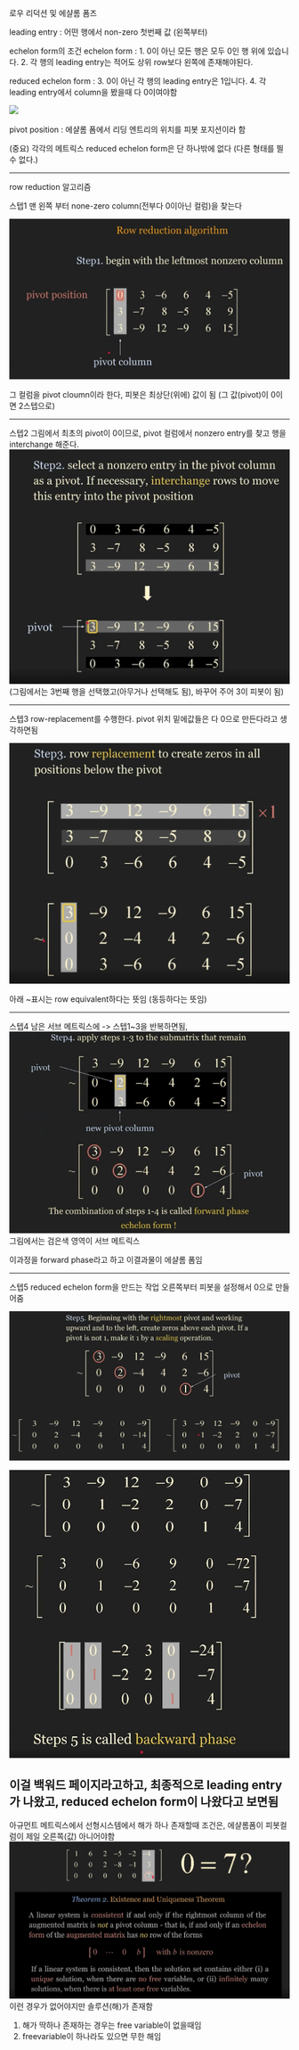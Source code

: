 로우 리덕션 및 에샬롬 폼즈


leading entry : 어떤 행에서 non-zero 첫번째 값 (왼쪽부터)

echelon form의 조건
echelon form : 1. 0이 아닌 모든 행은 모두 0인 행 위에 있습니다.
               2. 각 행의 leading entry는 적어도 상위 row보다 왼쪽에 존재해야된다.

reduced echelon form : 3. 0이 아닌 각 행의 leading entry은 1입니다.
                       4. 각 leading entry에서 column을 봤을때 다 0이여야함

![](../../../%EC%82%AC%EC%A7%84/Screenshot%20from%202022-08-23%2016-32-19.png)

pivot position : 에샬롬 폼에서 리딩 엔트리의 위치를 피봇 포지션이라 함


(중요) 각각의 메트릭스 reduced echelon form은 단 하나밖에 없다 (다른 형태를 띌수 없다.)

--------------------



row reduction 알고리즘

스텝1
맨 왼쪽 부터 none-zero column(전부다 0이아닌 컬럼)을 찾는다 

![](../%EC%9D%B4%EB%AF%B8%EC%A7%80/%EC%84%A0%ED%98%95%EB%8C%80%EC%88%98%ED%95%99/Screenshot%20from%202022-08-23%2016-43-11.png)

그 컬럼을 pivot cloumn이라 한다, 피봇은 최상단(위에) 값이 됨 (그 값(pivot)이 0이면 2스텝으로)

------------------------

스텝2
그림에서 최초의 pivot이 0이므로, pivot 컬럼에서 nonzero entry를 찾고 행을 interchange 해준다.
![](../%EC%9D%B4%EB%AF%B8%EC%A7%80/%EC%84%A0%ED%98%95%EB%8C%80%EC%88%98%ED%95%99/Screenshot%20from%202022-08-23%2016-46-43.png)
(그림에서는 3번째 행을 선택했고(아무거나 선택해도 됨), 바꾸어 주어 3이 피봇이 됨)

-----------------------------
스텝3
row-replacement를 수행한다. pivot 위치 밑에값들은 다 0으로 만든다라고 생각하면됨

![](../%EC%9D%B4%EB%AF%B8%EC%A7%80/%EC%84%A0%ED%98%95%EB%8C%80%EC%88%98%ED%95%99/Screenshot%20from%202022-08-23%2016-49-16.png)

아래 ~표시는 row equivalent하다는 뜻임 (동등하다는 뜻임)

------------------------------------
스텝4 남은 서브 메트릭스에 -> 스텝1~3을 반복하면됨, 
![](../%EC%9D%B4%EB%AF%B8%EC%A7%80/%EC%84%A0%ED%98%95%EB%8C%80%EC%88%98%ED%95%99/Screenshot%20from%202022-08-23%2017-13-42.png)
그림에서는 검은색 영역이 서브 메트릭스

이과정을 forward phase라고 하고
이결과물이 에샬롬 폼임

----------------------------------------------
스텝5 reduced echelon form을 만드는 작업
    오른쪽부터 피봇을 설정해서 0으로 만들어줌

![](../%EC%9D%B4%EB%AF%B8%EC%A7%80/%EC%84%A0%ED%98%95%EB%8C%80%EC%88%98%ED%95%99/Screenshot%20from%202022-08-23%2017-16-45.png)

![](../%EC%9D%B4%EB%AF%B8%EC%A7%80/%EC%84%A0%ED%98%95%EB%8C%80%EC%88%98%ED%95%99/Screenshot%20from%202022-08-23%2017-17-35.png)

이걸 백워드 페이지라고하고, 최종적으로 leading entry가 나왔고, reduced echelon form이 나왔다고 보면됨
---------------------------------------
아규먼트 메트릭스에서 
선형시스템에서 해가 하나 존재할때 조건은, 에샬롬폼이 피봇컬럼이 제일 오른쪽(값) 아니어야함
![](../%EC%9D%B4%EB%AF%B8%EC%A7%80/%EC%84%A0%ED%98%95%EB%8C%80%EC%88%98%ED%95%99/Screenshot%20from%202022-08-23%2017-25-14.png)
이런 경우가 없어야지만 솔루션(해)가 존재함

1. 해가 딱하나 존재하는 경우는 free variable이 없을때임
2. freevariable이 하나라도 있으면 무한 해임

















